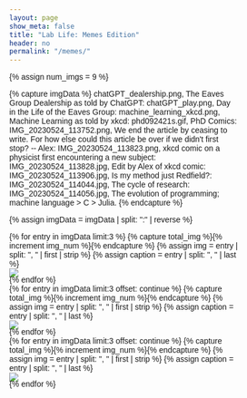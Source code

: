 ```yaml
---
layout: page
show_meta: false
title: "Lab Life: Memes Edition"
header: no
permalink: "/memes/"
---
```


<style>
body {
  font-family: Verdana, sans-serif;
  margin: 0;
}

* {
  box-sizing: border-box;
}

.row > .column {
  padding: 0 8px;
}

.row:after {
  content: "";
  display: table;
  clear: both;
}

.column {
  float: left;
  width: 25%;
}

/* The Modal (background) */
.modal {
  display: none;
  position: fixed;
  z-index: 1;
  padding-top: 100px;
  left: 0;
  top: 0;
  width: 100%;
  height: 100%;
  overflow: auto;
  background-color: black;
}

/* Modal Content */
.modal-content {
  position: relative;
  background-color: #fefefe;
  margin: auto;
  padding: 0;
  width: 90%;
  max-width: 1200px;
}

/* The Close Button */
.close {
  color: white;
  position: absolute;
  top: 10px;
  right: 25px;
  font-size: 35px;
  font-weight: bold;
}

.close:hover,
.close:focus {
  color: #999;
  text-decoration: none;
  cursor: pointer;
}

.mySlides {
  display: none;
}

.cursor {
  cursor: pointer;
}

/* Next & previous buttons */
.prev,
.next {
  cursor: pointer;
  position: absolute;
  top: 50%;
  width: auto;
  padding: 16px;
  margin-top: -50px;
  color: white;
  font-weight: bold;
  font-size: 20px;
  transition: 0.6s ease;
  border-radius: 0 3px 3px 0;
  user-select: none;
  -webkit-user-select: none;
}

/* Position the "next button" to the right */
.next {
  right: 0;
  border-radius: 3px 0 0 3px;
}

/* On hover, add a black background color with a little bit see-through */
.prev:hover,
.next:hover {
  background-color: rgba(0, 0, 0, 0.8);
}

/* Number text (1/3 etc) */
.numbertext {
  color: #f2f2f2;
  font-size: 12px;
  padding: 8px 12px;
  position: absolute;
  top: 0;
}

img {
  margin-bottom: -4px;
}

.caption-container {
  text-align: center;
  background-color: black;
  padding: 2px 16px;
  color: white;
}

.demo {
  opacity: 0.6;
}

.active,
.demo:hover {
  opacity: 1;
}

img.hover-shadow {
  transition: 0.3s;
}

.hover-shadow:hover {
  box-shadow: 0 4px 8px 0 rgba(0, 0, 0, 0.2), 0 6px 20px 0 rgba(0, 0, 0, 0.19);
}
</style>

<!-- increment num_imgs for each added file -->
{% assign num_imgs = 9 %}
<!-- add image filename and caption, one per line with the line ended by a colon -->
{% capture imgData %}
chatGPT_dealership.png, The Eaves Group Dealership as told by ChatGPT:
chatGPT_play.png, Day in the Life of the Eaves Group:
machine_learning_xkcd.png, Machine Learning as told by xkcd:
phd092421s.gif, PhD Comics:
IMG_20230524_113752.png, We end the article by ceasing to write. For how else could this article be over if we didn't first stop? -- Alex:
IMG_20230524_113823.png, xkcd comic on a physicist first encountering a new subject:
IMG_20230524_113828.jpg, Edit by Alex of xkcd comic:
IMG_20230524_113906.jpg, Is my method just Redfield?:
IMG_20230524_114044.jpg, The cycle of research:
IMG_20230524_114056.jpg, The evolution of programming; machine language > C > Julia.
{% endcapture %}

{% assign imgData = imgData | split: ":" | reverse %}

<div class="row">
{% for entry in imgData limit:3 %}
{% capture total_img %}{% increment img_num %}{% endcapture %}
{% assign img = entry | split: ", " | first | strip %}
{% assign caption = entry | split: ", " | last %}
<div class="medium-4 columns"><img class="t60" style="width=100%" onclick="openModal();currentSlide({{ img_num }})" class="hover-shadow cursor" src="{{ site.urlimg }}memes/{{ img }}" caption="{{ caption }}"></div>
{% endfor %}
</div>

<!-- Copy this section for every additional image over a multiple of 3 -->
<div class="row">
{% for entry in imgData limit:3 offset: continue %}
{% capture total_img %}{% increment img_num %}{% endcapture %}
{% assign img = entry | split: ", " | first  | strip %}
{% assign caption = entry | split: ", " | last %}
<div class="medium-4 columns"><img class="t60" style="width=100%" onclick="openModal();currentSlide({{ img_num }})" class="hover-shadow cursor" src="{{ site.urlimg }}memes/{{ img }}" caption="{{ caption }}"></div>
{% endfor %}
</div>

<div class="row">
{% for entry in imgData limit:3 offset: continue %}
{% capture total_img %}{% increment img_num %}{% endcapture %}
{% assign img = entry | split: ", " | first  | strip %}
{% assign caption = entry | split: ", " | last %}
<div class="medium-4 columns"><img class="t60" style="width=100%" onclick="openModal();currentSlide({{ img_num }})" class="hover-shadow cursor" src="{{ site.urlimg }}memes/{{ img }}" caption="{{ caption }}"></div>
{% endfor %}
</div>


<div id="myModal" class="modal">
  <span class="close cursor" onclick="closeModal()">&times;</span>
  <div class="modal-content">
  {% for entry in imgData %}
{% capture total_img %}{% increment img_number %}{% endcapture %}
{% assign img = entry | split: ", " | first | strip %}
{% assign caption = entry | split: ", " | last %}
    <div class="mySlides">
      <div class="numbertext">{{ img_number }} / {{ num_imgs }}</div>
      <img src="{{ site.urlimg }}memes/{{ img }}" style="width:100%">
    </div>
{% endfor %}
    <a class="prev" onclick="plusSlides(-1)">&#10094;</a>
    <a class="next" onclick="plusSlides(1)">&#10095;</a>
    <div class="caption-container">
      <p id="caption"></p>
    </div>
    {% for entry in imgData %}
{% capture total_img %}{% increment img_number %}{% endcapture %}
{% assign img = entry | split: ", " | first | strip %}
{% assign caption = entry | split: ", " | last %}
    <div class="column">
      <img class="demo cursor" src="{{ site.urlimg }}memes/{{ img }}" style="width:100%" onclick="currentSlide({{ img_num }})" alt="{{ caption }}">
    </div>
    {% endfor %}
  </div>
</div>

<script>
function openModal() {
  document.getElementById("myModal").style.display = "block";
}

function closeModal() {
  document.getElementById("myModal").style.display = "none";
}

var slideIndex = 1;
showSlides(slideIndex);

function plusSlides(n) {
  showSlides(slideIndex += n);
}

function currentSlide(n) {
  showSlides(slideIndex = n);
}

function showSlides(n) {
  var i;
  var slides = document.getElementsByClassName("mySlides");
  var dots = document.getElementsByClassName("demo");
  var captionText = document.getElementById("caption");
  if (n > slides.length) {slideIndex = 1}
  if (n < 1) {slideIndex = slides.length}
  for (i = 0; i < slides.length; i++) {
      slides[i].style.display = "none";
  }
  for (i = 0; i < dots.length; i++) {
      dots[i].className = dots[i].className.replace(" active", "");
  }
  slides[slideIndex-1].style.display = "block";
  dots[slideIndex-1].className += " active";
  captionText.innerHTML = dots[slideIndex-1].alt;
}
</script>
    